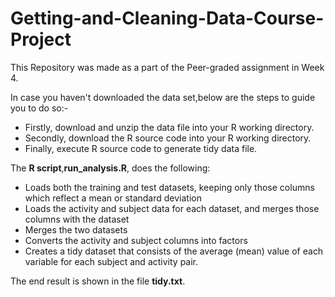 # Getting-and-Cleaning-Data-Course-Project
This Repository was made as a part of the Peer-graded assignment in Week 4.

In case you haven't downloaded the data set,below are the steps to guide you to do so:-
* Firstly, download and unzip the data file into your R working directory.
* Secondly, download the R source code into your R working directory.
* Finally, execute R source code to generate tidy data file.

The **R script**,**run_analysis.R**, does the following:
* Loads both the training and test datasets, keeping only those columns which reflect a mean or standard deviation
* Loads the activity and subject data for each dataset, and merges those columns with the dataset
* Merges the two datasets
* Converts the activity and subject columns into factors
* Creates a tidy dataset that consists of the average (mean) value of each variable for each subject and activity pair.

The end result is shown in the file **tidy.txt**.
